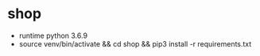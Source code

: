 # shop

 - runtime python 3.6.9
 - source venv/bin/activate && cd shop && pip3 install -r requirements.txt

